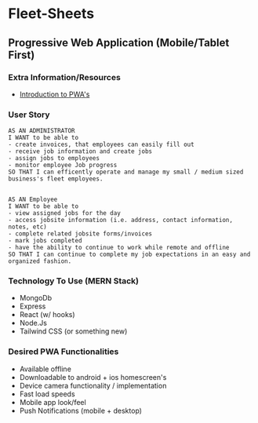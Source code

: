 # Fleet-Sheets
## Progressive Web Application (Mobile/Tablet First)

### Extra Information/Resources
* [Introduction to PWA's](https://developer.mozilla.org/en-US/docs/Web/Progressive_web_apps/Introduction)

### User Story
    AS AN ADMINISTRATOR
    I WANT to be able to  
    - create invoices, that employees can easily fill out
    - receive job information and create jobs
    - assign jobs to employees
    - monitor employee Job progress
    SO THAT I can efficently operate and manage my small / medium sized business's fleet employees.


    AS AN Employee
    I WANT to be able to 
    - view assigned jobs for the day
    - access jobsite information (i.e. address, contact information, notes, etc)
    - complete related jobsite forms/invoices 
    - mark jobs completed
    - have the ability to continue to work while remote and offline
    SO THAT I can continue to complete my job expectations in an easy and organized fashion.

### Technology To Use (MERN Stack)
* MongoDb
* Express
* React (w/ hooks)
* Node.Js
* Tailwind CSS (or something new)

### Desired PWA Functionalities 
* Available offline
* Downloadable to android + ios homescreen's
* Device camera functionality / implementation
* Fast load speeds
* Mobile app look/feel
* Push Notifications (mobile + desktop)

